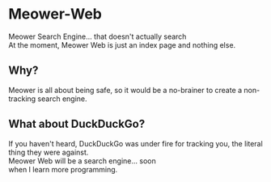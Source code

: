 # Meower-Web
Meower Search Engine... that doesn't actually search<br>
At the moment, Meower Web is just an index page and nothing else.
## Why?
Meower is all about being safe, so it would be a no-brainer to create a non-tracking search engine.
## What about DuckDuckGo?
If you haven't heard, DuckDuckGo was under fire for tracking you, the literal thing they were against.<br>
Meower Web will be a search engine... soon<br>
when I learn more programming.<br>

